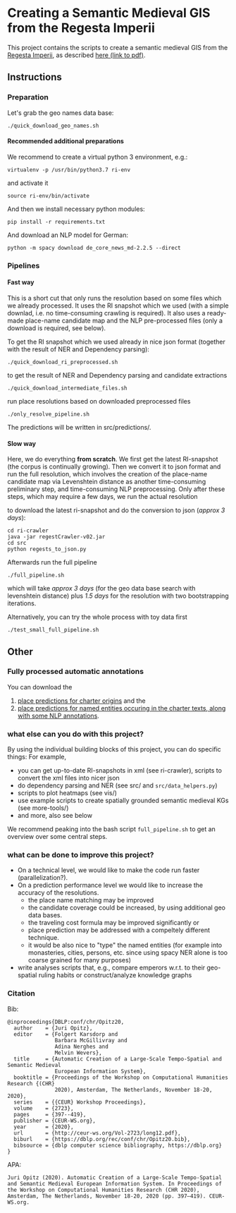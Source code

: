 # Creating a Semantic Medieval GIS from the Regesta Imperii

This project contains the scripts to create a semantic medieval GIS from the [Regesta Imperii](http://regesta-imperii.de/en/home.html), as described [here (link to pdf)](http://www.ceur-ws.org/Vol-2723/long12.pdf).

## Instructions

### Preparation

Let's grab the geo names data base:

```
./quick_download_geo_names.sh
```

#### Recommended additional preparations

We recommend to create a virtual python 3 environment, e.g.:

```
virtualenv -p /usr/bin/python3.7 ri-env
```

and activate it

```
source ri-env/bin/activate
```

And then we install necessary python modules:

```
pip install -r requirements.txt
```

And download an NLP model for German:

```
python -m spacy download de_core_news_md-2.2.5 --direct
```

### Pipelines


#### Fast way

This is a short cut that only runs the resolution based on some files which we already processed. 
It uses the RI snapshot which we used (with a simple downlad, i.e. no time-consuming crawling is required).
It also uses a ready-made place-name candidate map and the NLP pre-processed files (only a download is required, see below).

To get the RI snapshot which we used already in nice json format (together with the result of NER and Dependency parsing):

```
./quick_download_ri_preprocessed.sh
```

to get the result of NER and Dependency parsing and candidate extractions

```
./quick_download_intermediate_files.sh
```

run place resolutions based on downloaded preprocessed files

```
./only_resolve_pipeline.sh
```

The predictions will be written in src/predictions/.

#### Slow way

Here, we do everything **from scratch**. 
We first get the latest RI-snapshot (the corpus is continually growing).
Then we convert it to json format and run the full resolution, which involves 
the creation of the place-name candidate map via Levenshtein distance as another time-consuming preliminary step,
and time-consuming NLP preprocessing.
Only after these steps, which may require a few days,  we run the actual resolution

to download the latest ri-snapshot and do the conversion to json (*approx 3 days*):

```
cd ri-crawler
java -jar regestCrawler-v02.jar 
cd src
python regests_to_json.py
```

Afterwards run the full pipeline

```
./full_pipeline.sh
```

which will take *approx 3 days* (for the geo data base search with levenshtein distance) plus *1.5 days* for the resolution with two bootstrapping iterations.

Alternatively, you can try the whole process with toy data first

```
./test_small_full_pipeline.sh
```

## Other

### Fully processed automatic annotations

You can download the 
1. [place predictions for charter origins](https://drive.google.com/file/d/1EJbM_F79PWlhyTlMe5BVnG-9NcrZWjYD/view?usp=sharing) and the 
2. [place predictions for named entities occuring in the charter texts, along with some NLP annotations](https://drive.google.com/file/d/1vCxMowifdm_V81zmXl4UbLJBNqWjsAlD/view?usp=sharing).

### what else can you do with this project?

By using the individual building blocks of this project, you can do specific things: For example, 
- you can get up-to-date RI-snapshots in xml (see ri-crawler), scripts to convert the xml files into nicer json 
- do dependency parsing and NER (see src/ and `src/data_helpers.py`)
- scripts to plot heatmaps (see vis/)
- use example scripts to create spatially grounded semantic medieval KGs (see more-tools/)
- and more, also see below

We recommend peaking into the bash script `full_pipeline.sh` to get an overview over some central steps.

### what can be done to improve this project?

- On a technical level, we would like to make the code run faster (parallelization?). 
- On a prediction performance level we would like to increase the accuracy of the resolutions. 
    - the place name matching may be improved 
    - the candidate coverage could be increased, by using additional geo data bases. 
    - the traveling cost formula may be improved significantly or 
    - place prediction may be addressed with a compeltely different technique. 
    - it would be also nice to "type" the named entities (for example into monasteries, cities, persons, etc. since using spacy NER alone is too coarse grained for many purposes)
- write analyses scripts that, e.g., compare emperors w.r.t. to their geo-spatial ruling habits or construct/analyze knowledge graphs

### Citation

Bib:

```
@inproceedings{DBLP:conf/chr/Opitz20,
  author    = {Juri Opitz},
  editor    = {Folgert Karsdorp and
               Barbara McGillivray and
               Adina Nerghes and
               Melvin Wevers},
  title     = {Automatic Creation of a Large-Scale Tempo-Spatial and Semantic Medieval
               European Information System},
  booktitle = {Proceedings of the Workshop on Computational Humanities Research {(CHR}
               2020), Amsterdam, The Netherlands, November 18-20, 2020},
  series    = {{CEUR} Workshop Proceedings},
  volume    = {2723},
  pages     = {397--419},
  publisher = {CEUR-WS.org},
  year      = {2020},
  url       = {http://ceur-ws.org/Vol-2723/long12.pdf},
  biburl    = {https://dblp.org/rec/conf/chr/Opitz20.bib},
  bibsource = {dblp computer science bibliography, https://dblp.org}
}
```

APA:

`Juri Opitz (2020). Automatic Creation of a Large-Scale Tempo-Spatial and Semantic Medieval European Information System. In Proceedings of the Workshop on Computational Humanities Research (CHR 2020), Amsterdam, The Netherlands, November 18-20, 2020 (pp. 397–419). CEUR-WS.org.`
